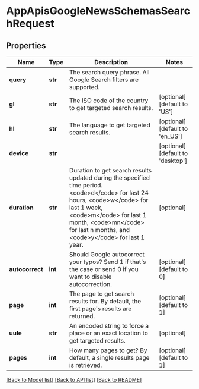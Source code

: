 # AppApisGoogleNewsSchemasSearchRequest

## Properties
Name | Type | Description | Notes
------------ | ------------- | ------------- | -------------
**query** | **str** | The search query phrase. All Google Search filters are supported. | 
**gl** | **str** | The ISO code of the country to get targeted search results. | [optional] [default to 'US']
**hl** | **str** | The language to get targeted search results. | [optional] [default to 'en_US']
**device** | **str** |  | [optional] [default to 'desktop']
**duration** | **str** | Duration to get search results updated during the specified time period. &lt;code&gt;d&lt;/code&gt; for last 24 hours, &lt;code&gt;w&lt;/code&gt; for last 1 week, &lt;code&gt;m&lt;/code&gt; for last 1 month, &lt;code&gt;mn&lt;/code&gt; for last n months, and &lt;code&gt;y&lt;/code&gt; for last 1 year. | [optional] 
**autocorrect** | **int** | Should Google autocorrect your typos? Send 1 if that&#x27;s the case or send 0 if you want to disable autocorrection. | [optional] [default to 0]
**page** | **int** | The page to get search results for. By default, the first page&#x27;s results are returned. | [optional] [default to 1]
**uule** | **str** | An encoded string to force a place or an exact location to get targeted results. | [optional] 
**pages** | **int** | How many pages to get? By default, a single results page is retrieved. | [optional] [default to 1]

[[Back to Model list]](../README.md#documentation-for-models) [[Back to API list]](../README.md#documentation-for-api-endpoints) [[Back to README]](../README.md)


